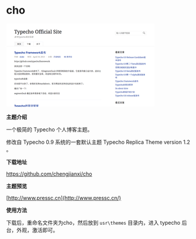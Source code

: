 # cho

![screenshot.png](https://github.com/chengjianxi/cho/raw/master/screenshot.png)

**主题介绍**

一个极简的 Typecho 个人博客主题。

修改自 Typecho 0.9 系统的一套默认主题 Typecho Replica Theme version 1.2 。

**下载地址**

https://github.com/chengjianxi/cho

**主题预览**

[http://www.pressc.cn](http://www.pressc.cn/)

**使用方法**

下载后，重命名文件夹为cho，然后放到  `usr\themes` 目录内，进入 typecho 后台，外观，激活即可。